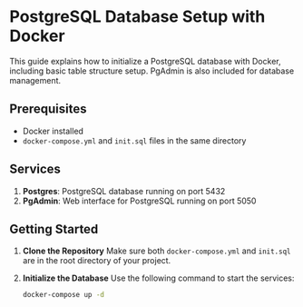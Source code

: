 # PostgreSQL Database Setup with Docker

This guide explains how to initialize a PostgreSQL database with Docker, including basic table structure setup. PgAdmin is also included for database management.

## Prerequisites

- Docker installed
- `docker-compose.yml` and `init.sql` files in the same directory

## Services

1. **Postgres**: PostgreSQL database running on port 5432
2. **PgAdmin**: Web interface for PostgreSQL running on port 5050

## Getting Started

1. **Clone the Repository**
   Make sure both `docker-compose.yml` and `init.sql` are in the root directory of your project.

2. **Initialize the Database**
   Use the following command to start the services:

   ```bash
   docker-compose up -d
